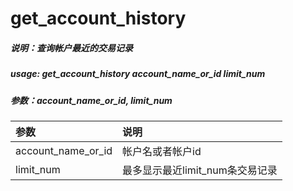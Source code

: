 # get_account_history

##### 说明：查询帐户最近的交易记录

##### usage: get_account_history account_name_or_id limit_num

##### 参数：account_name_or_id, limit_num

| 参数 | 说明 |
| :--- | :--- |
| account_name_or_id | 帐户名或者帐户id |
| limit_num | 最多显示最近limit_num条交易记录 |



